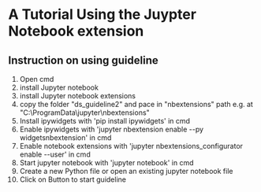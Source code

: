 # A Tutorial Using the Juypter Notebook extension

## Instruction on using guideline
1.  Open cmd
2.  install Jupyter notebook
3.  install Jupyter notebook extensions
4.  copy the folder "ds_guideline2" and pace in "nbextensions" path e.g. at "C:\ProgramData\jupyter\nbextensions"
5.  Install ipywidgets with 'pip install ipywidgets' in cmd
6.  Enable ipywidgets with 'jupyter nbextension enable --py widgetsnbextension' in cmd
7.  Enable notebook extensions with 'jupyter nbextensions_configurator enable --user' in cmd
8.  Start jupyter notebook with 'jupyter notebook' in cmd
9.  Create a new Python file or open an existing jupyter notebook file
10. Click on Button to start guideline

